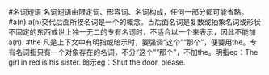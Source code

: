 #名词短语
名词短语由限定词、形容词、名词构成，任何一部分都可能省略。
#a(n)
a(n)交代后面所接名词是一个的概念。当后面名词是复数或抽象名词或形状不固定的东西或世上独一无二的专有名词时，不适合以一个来表示，因此不能加a(n).
#the
凡是上下文中有明指或暗示时，要强调“这个”“那个”，便要用the。专有名词指只有一个对象存在的名词，不分“这个”“那个”，不加the。明指eg：The girl in red is his sister. 暗示eg：Shut the door, please.
